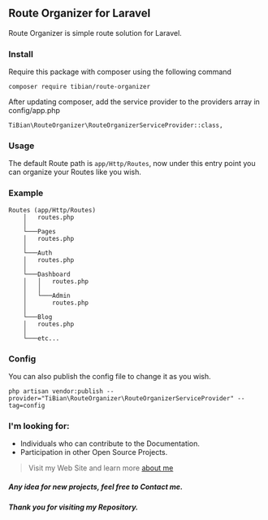 ## Route Organizer for Laravel
Route Organizer is simple route solution for Laravel.

### Install
Require this package with composer using the following command
```
composer require tibian/route-organizer
```
After updating composer, add the service provider to the providers array in config/app.php
```
TiBian\RouteOrganizer\RouteOrganizerServiceProvider::class,
```

### Usage
The default Route path is `app/Http/Routes`,
now under this entry point you can organize your Routes like you wish.

### Example
```
Routes (app/Http/Routes)
    │   routes.php
    │
    └───Pages
    │   routes.php
    │
    └───Auth
    │   routes.php
    │
    └───Dashboard
    │   │   routes.php
    │   │
    │   └───Admin
    │       routes.php
    │
    └───Blog
    │   routes.php
    │
    └───etc...
```

### Config
You can also publish the config file to change it as you wish.
```
php artisan vendor:publish --provider="TiBian\RouteOrganizer\RouteOrganizerServiceProvider" --tag=config
```

### I'm looking for:
- Individuals who can contribute to the Documentation.
- Participation in other Open Source Projects.

> Visit my Web Site and learn more [about me](https://tibian.me)

##### Any idea for new projects, feel free to Contact me.

##### Thank you for visiting my Repository.

